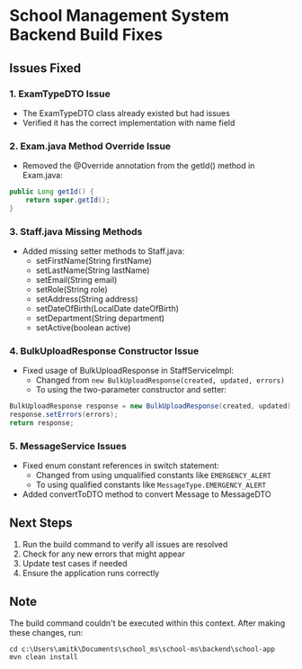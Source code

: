 # School Management System Backend Build Fixes

## Issues Fixed

### 1. ExamTypeDTO Issue
- The ExamTypeDTO class already existed but had issues
- Verified it has the correct implementation with name field

### 2. Exam.java Method Override Issue
- Removed the @Override annotation from the getId() method in Exam.java:
```java
public Long getId() {
    return super.getId();
}
```

### 3. Staff.java Missing Methods
- Added missing setter methods to Staff.java:
  - setFirstName(String firstName)
  - setLastName(String lastName)
  - setEmail(String email)
  - setRole(String role)
  - setAddress(String address)
  - setDateOfBirth(LocalDate dateOfBirth)
  - setDepartment(String department)
  - setActive(boolean active)

### 4. BulkUploadResponse Constructor Issue
- Fixed usage of BulkUploadResponse in StaffServiceImpl:
  - Changed from `new BulkUploadResponse(created, updated, errors)`
  - To using the two-parameter constructor and setter:
```java
BulkUploadResponse response = new BulkUploadResponse(created, updated);
response.setErrors(errors);
return response;
```

### 5. MessageService Issues
- Fixed enum constant references in switch statement:
  - Changed from using unqualified constants like `EMERGENCY_ALERT`
  - To using qualified constants like `MessageType.EMERGENCY_ALERT`
- Added convertToDTO method to convert Message to MessageDTO

## Next Steps
1. Run the build command to verify all issues are resolved
2. Check for any new errors that might appear
3. Update test cases if needed
4. Ensure the application runs correctly

## Note
The build command couldn't be executed within this context. After making these changes, run:
```
cd c:\Users\amitk\Documents\school_ms\school-ms\backend\school-app
mvn clean install
```
